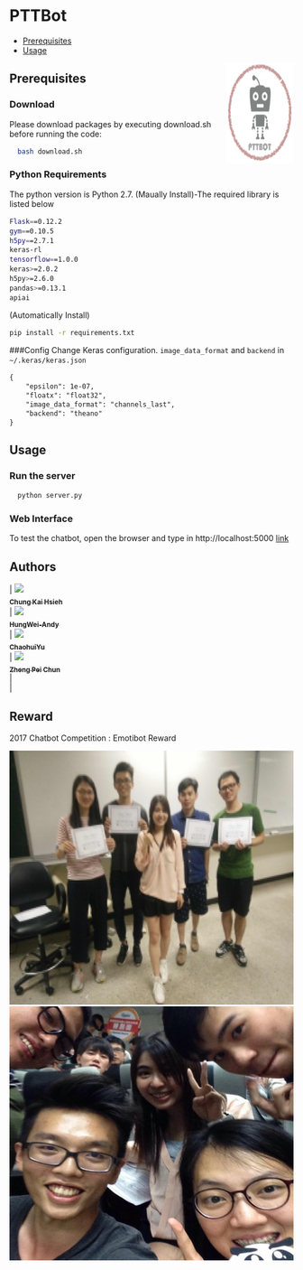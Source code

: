 # PTTBot
* [Prerequisites](#prerequisites)
* [Usage](#usage)

<img align="right" width="120" height="178"
     title="PTTBot logo" src="./images/pttbot_icon.png">


## Prerequisites
### Download
Please download packages by executing download.sh before running the code:
```bash
  bash download.sh
```

### Python Requirements
The python version is Python 2.7.
(Maually Install)-The required library is listed below 
```bash
Flask==0.12.2
gym==0.10.5
h5py==2.7.1
keras-rl
tensorflow==1.0.0
keras>=2.0.2
h5py>=2.6.0
pandas>=0.13.1
apiai
```
(Automatically Install)
```bash
pip install -r requirements.txt
```

###Config
Change Keras configuration.
`image_data_format` and `backend` in `~/.keras/keras.json`
```
{
    "epsilon": 1e-07,
    "floatx": "float32",
    "image_data_format": "channels_last",
    "backend": "theano"
}
```

## Usage
### Run the server
```bash
  python server.py
```

### Web Interface
To test the chatbot, open the browser and type in http://localhost:5000 [link](http://localhost:5000)

## Authors
| [<img src="https://avatars3.githubusercontent.com/u/17563176?s=460&v=4" width="100px;"/><br /><sub><b>Chung Kai Hsieh</b></sub>](https://github.com/account)<br />        | [<img src="https://avatars0.githubusercontent.com/u/22479778?s=460&v=4" width="100px;"/><br /><sub><b>HungWei-Andy</b></sub>](https://github.com/HungWei-Andy)<br /> | [<img src="https://avatars0.githubusercontent.com/u/24911155?s=460&v=4" width="100px;"/><br /><sub><b>ChaohuiYu
</b></sub>](https://github.com/ChaohuiYu)<br />          | [<img src="https://scontent.fkhh1-2.fna.fbcdn.net/v/t1.0-9/600984_382974335099334_1394295018_n.jpg?_nc_cat=0&_nc_eui2=v1%3AAeFtsIiDXhJctKU_uHiLGHyxIPQwqTW05v5zzQgkbXJXMSXwXKB8whndBJlFUGyy10L5KVE2QyTA6-CZWt0t4LRGrYRoIo2EskGN2jvTm8oEjg&oh=4a3114031fe396334dd22e3c2ee70839&oe=5B68F9E9" width="100px;"/><br /><sub><b>Zheng Pei Chun</b></sub>](https://www.facebook.com/rubbincheng?ref=br_rs)<br /> |  
| 

## Reward
2017 Chatbot Competition : Emotibot Reward
<p align="center">
  <img src="./images/reward_people.png" alt="Reward picture"
       width="654" height="450">
  <img src="./images/certificate.png" alt="Certificate"
       width="654" height="450">
</p>

